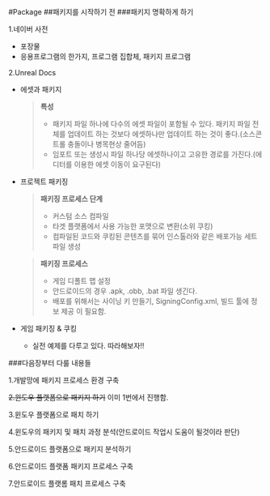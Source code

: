 #Package
##패키지를 시작하기 전
###패키지 명확하게 하기

1.네이버 사전
- 포장물
- 응용프로그램의 한가지, 프로그램 집합체, 패키지 프로그램

2.Unreal Docs
- 에셋과 패키지
  > **특성**
  > - 패키지 파일 하나에 다수의 에셋 파일이 포함될 수 있다.
  >   패키지 파일 전체를 업데이트 하는 것보다 에셋하나만 업데이트 하는 것이 좋다.(소스콘트롤 충돌이나 병목현상 줄어듬)
  > - 임포트 또는 생성시 파일 하나당 에셋하나이고 고유한 경로를 가진다.(에디터를 이용한 에셋 이동이 요구된다)

- 프로젝트 패키징
  > **패키징 프로세스 단계**
  > - 커스텀 소스 컴파일
  > - 타겟 플랫폼에서 사용 가능한 포맷으로 변환(소위 쿠킹)
  > - 컴파일된 코드와 쿠킹된 콘텐츠를 묶어 인스톨러와 같은 배포가능 세트 파일 생성
 
  > **패키징 프로세스**
  > - 게임 디폴트 맵 설정
  > - 안드로이드의 경우 .apk, .obb, .bat 파일 생긴다.
  > - 배포를 위해서는 사이닝 키 만들기, SigningConfig.xml, 빌드 툴에 정보 제공 이 필요함.
  
- 게임 패키징 & 쿠킹
  - 실전 예제를 다루고 있다. 따라해보자!!

###다음장부터 다룰 내용들

1.개발망에 패키지 프로세스 환경 구축

~~2.윈도우 플랫폼으로 패키지 하기~~ 이미 1번에서 진행함.

3.윈도우 플랫폼으로 패치 하기

4.윈도우의 패키지 및 패치 과정 분석(안드로이드 작업시 도움이 될것이라 판단)

5.안드로이드 플랫폼으로 패키지 분석하기

6.안드로이드 플랫폼 패키지 프로세스 구축

7.안드로이드 플랫롬 패치 프로세스 구축
